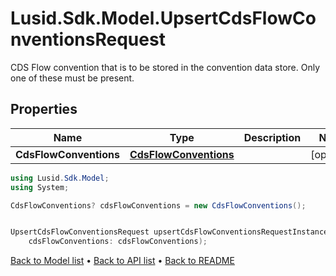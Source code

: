 # Lusid.Sdk.Model.UpsertCdsFlowConventionsRequest
CDS Flow convention that is to be stored in the convention data store.  Only one of these must be present.

## Properties

Name | Type | Description | Notes
------------ | ------------- | ------------- | -------------
**CdsFlowConventions** | [**CdsFlowConventions**](CdsFlowConventions.md) |  | [optional] 

```csharp
using Lusid.Sdk.Model;
using System;

CdsFlowConventions? cdsFlowConventions = new CdsFlowConventions();


UpsertCdsFlowConventionsRequest upsertCdsFlowConventionsRequestInstance = new UpsertCdsFlowConventionsRequest(
    cdsFlowConventions: cdsFlowConventions);
```

[Back to Model list](../README.md#documentation-for-models) &#8226; [Back to API list](../README.md#documentation-for-api-endpoints) &#8226; [Back to README](../README.md)
